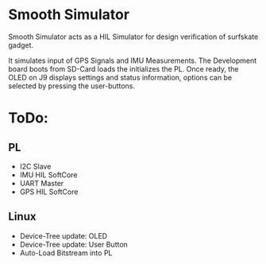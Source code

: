 # Smooth Simulator

Smooth Simulator acts as a HIL Simulator for design verification of surfskate gadget.

It simulates input of GPS Signals and IMU Measurements.
The Development board boots from SD-Card loads the initializes the PL.
Once ready, the OLED on J9 displays settings and status information, options can be selected by pressing the user-buttons.

# ToDo:
## PL
- I2C Slave
- IMU HIL SoftCore
- UART Master
- GPS HIL SoftCore 

## Linux
- Device-Tree update: OLED
- Device-Tree update: User Button
- Auto-Load Bitstream into PL

